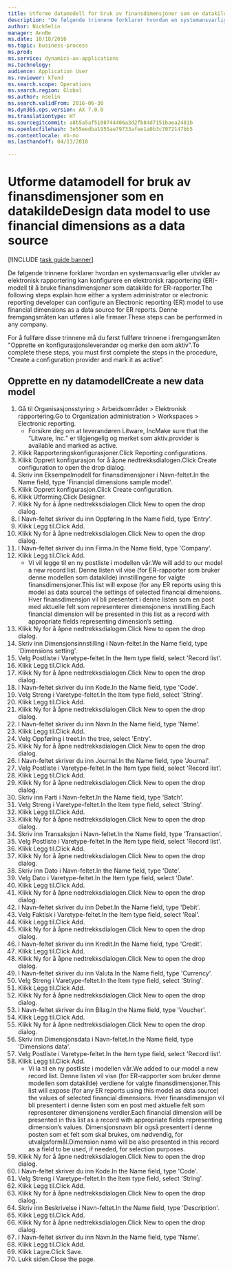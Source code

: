 ```yaml
--- 
title: Utforme datamodell for bruk av finansdimensjoner som en datakilde
description: "De følgende trinnene forklarer hvordan en systemansvarlig eller utvikler av elektronisk rapportering kan konfigurere en elektronisk rapportering (ER)-modell til å bruke finansdimensjoner som datakilde for ER-rapporter."
author: NickSelin
manager: AnnBe
ms.date: 10/18/2016
ms.topic: business-process
ms.prod: 
ms.service: dynamics-ax-applications
ms.technology: 
audience: Application User
ms.reviewer: kfend
ms.search.scope: Operations
ms.search.region: Global
ms.author: nselin
ms.search.validFrom: 2016-06-30
ms.dyn365.ops.version: AX 7.0.0
ms.translationtype: HT
ms.sourcegitcommit: a8b5a5af5108744406a3d2fb84d7151baea2481b
ms.openlocfilehash: 3e55eedba1955ae79733afee1a0b3c7072147bb5
ms.contentlocale: nb-no
ms.lasthandoff: 04/13/2018

---
```

# <a name="design-data-model-to-use-financial-dimensions-as-a-data-source"></a><span data-ttu-id="97fba-103">Utforme datamodell for bruk av finansdimensjoner som en datakilde</span><span class="sxs-lookup"><span data-stu-id="97fba-103">Design data model to use financial dimensions as a data source</span></span> 

[!INCLUDE [task guide banner](../../includes/task-guide-banner.md)]

<span data-ttu-id="97fba-104">De følgende trinnene forklarer hvordan en systemansvarlig eller utvikler av elektronisk rapportering kan konfigurere en elektronisk rapportering (ER)-modell til å bruke finansdimensjoner som datakilde for ER-rapporter.</span><span class="sxs-lookup"><span data-stu-id="97fba-104">The following steps explain how either a system administrator or electronic reporting developer can configure an Electronic reporting (ER) model to use financial dimensions as a data source for ER reports.</span></span> <span data-ttu-id="97fba-105">Denne fremgangsmåten kan utføres i alle firmaer.</span><span class="sxs-lookup"><span data-stu-id="97fba-105">These steps can be performed in any company.</span></span>

<span data-ttu-id="97fba-106">For å fullføre disse trinnene må du først fullføre trinnene i fremgangsmåten "Opprette en konfigurasjonsleverandør og merke den som aktiv".</span><span class="sxs-lookup"><span data-stu-id="97fba-106">To complete these steps, you must first complete the steps in the procedure, “Create a configuration provider and mark it as active”.</span></span>


## <a name="create-a-new-data-model"></a><span data-ttu-id="97fba-107">Opprette en ny datamodell</span><span class="sxs-lookup"><span data-stu-id="97fba-107">Create a new data model</span></span>
1. <span data-ttu-id="97fba-108">Gå til Organisasjonsstyring > Arbeidsområder > Elektronisk rapportering.</span><span class="sxs-lookup"><span data-stu-id="97fba-108">Go to Organization administration > Workspaces > Electronic reporting.</span></span>
    * <span data-ttu-id="97fba-109">Forsikre deg om at leverandøren Litware, Inc</span><span class="sxs-lookup"><span data-stu-id="97fba-109">Make sure that the “Litware, Inc.”</span></span> <span data-ttu-id="97fba-110">er tilgjengelig og merket som aktiv.</span><span class="sxs-lookup"><span data-stu-id="97fba-110">provider is available and marked as active.</span></span>  
2. <span data-ttu-id="97fba-111">Klikk Rapporteringskonfigurasjoner.</span><span class="sxs-lookup"><span data-stu-id="97fba-111">Click Reporting configurations.</span></span>
3. <span data-ttu-id="97fba-112">Klikk Opprett konfigurasjon for å åpne nedtrekksdialogen.</span><span class="sxs-lookup"><span data-stu-id="97fba-112">Click Create configuration to open the drop dialog.</span></span>
4. <span data-ttu-id="97fba-113">Skriv inn Eksempelmodell for finansdimensjoner i Navn-feltet.</span><span class="sxs-lookup"><span data-stu-id="97fba-113">In the Name field, type 'Financial dimensions sample model'.</span></span>
5. <span data-ttu-id="97fba-114">Klikk Opprett konfigurasjon.</span><span class="sxs-lookup"><span data-stu-id="97fba-114">Click Create configuration.</span></span>
6. <span data-ttu-id="97fba-115">Klikk Utforming.</span><span class="sxs-lookup"><span data-stu-id="97fba-115">Click Designer.</span></span>
7. <span data-ttu-id="97fba-116">Klikk Ny for å åpne nedtrekksdialogen.</span><span class="sxs-lookup"><span data-stu-id="97fba-116">Click New to open the drop dialog.</span></span>
8. <span data-ttu-id="97fba-117">I Navn-feltet skriver du inn Oppføring.</span><span class="sxs-lookup"><span data-stu-id="97fba-117">In the Name field, type 'Entry'.</span></span>
9. <span data-ttu-id="97fba-118">Klikk Legg til.</span><span class="sxs-lookup"><span data-stu-id="97fba-118">Click Add.</span></span>
10. <span data-ttu-id="97fba-119">Klikk Ny for å åpne nedtrekksdialogen.</span><span class="sxs-lookup"><span data-stu-id="97fba-119">Click New to open the drop dialog.</span></span>
11. <span data-ttu-id="97fba-120">I Navn-feltet skriver du inn Firma.</span><span class="sxs-lookup"><span data-stu-id="97fba-120">In the Name field, type 'Company'.</span></span>
12. <span data-ttu-id="97fba-121">Klikk Legg til.</span><span class="sxs-lookup"><span data-stu-id="97fba-121">Click Add.</span></span>
    * <span data-ttu-id="97fba-122">Vi vil legge til en ny postliste i modellen vår.</span><span class="sxs-lookup"><span data-stu-id="97fba-122">We will add to our model a new record list.</span></span> <span data-ttu-id="97fba-123">Denne listen vil vise (for ER-rapporter som bruker denne modellen som datakilde) innstillingene for valgte finansdimensjoner.</span><span class="sxs-lookup"><span data-stu-id="97fba-123">This list will expose (for any ER reports using this model as data source) the settings of selected financial dimensions.</span></span> <span data-ttu-id="97fba-124">Hver finansdimensjon vil bli presentert i denne listen som en post med aktuelle felt som representerer dimensjonens innstilling.</span><span class="sxs-lookup"><span data-stu-id="97fba-124">Each financial dimension will be presented in this list as a record with appropriate fields representing dimension’s setting.</span></span>  
13. <span data-ttu-id="97fba-125">Klikk Ny for å åpne nedtrekksdialogen.</span><span class="sxs-lookup"><span data-stu-id="97fba-125">Click New to open the drop dialog.</span></span>
14. <span data-ttu-id="97fba-126">Skriv inn Dimensjonsinnstilling i Navn-feltet.</span><span class="sxs-lookup"><span data-stu-id="97fba-126">In the Name field, type 'Dimensions setting'.</span></span>
15. <span data-ttu-id="97fba-127">Velg Postliste i Varetype-feltet.</span><span class="sxs-lookup"><span data-stu-id="97fba-127">In the Item type field, select 'Record list'.</span></span>
16. <span data-ttu-id="97fba-128">Klikk Legg til.</span><span class="sxs-lookup"><span data-stu-id="97fba-128">Click Add.</span></span>
17. <span data-ttu-id="97fba-129">Klikk Ny for å åpne nedtrekksdialogen.</span><span class="sxs-lookup"><span data-stu-id="97fba-129">Click New to open the drop dialog.</span></span>
18. <span data-ttu-id="97fba-130">I Navn-feltet skriver du inn Kode.</span><span class="sxs-lookup"><span data-stu-id="97fba-130">In the Name field, type 'Code'.</span></span>
19. <span data-ttu-id="97fba-131">Velg Streng i Varetype-feltet.</span><span class="sxs-lookup"><span data-stu-id="97fba-131">In the Item type field, select 'String'.</span></span>
20. <span data-ttu-id="97fba-132">Klikk Legg til.</span><span class="sxs-lookup"><span data-stu-id="97fba-132">Click Add.</span></span>
21. <span data-ttu-id="97fba-133">Klikk Ny for å åpne nedtrekksdialogen.</span><span class="sxs-lookup"><span data-stu-id="97fba-133">Click New to open the drop dialog.</span></span>
22. <span data-ttu-id="97fba-134">I Navn-feltet skriver du inn Navn.</span><span class="sxs-lookup"><span data-stu-id="97fba-134">In the Name field, type 'Name'.</span></span>
23. <span data-ttu-id="97fba-135">Klikk Legg til.</span><span class="sxs-lookup"><span data-stu-id="97fba-135">Click Add.</span></span>
24. <span data-ttu-id="97fba-136">Velg Oppføring i treet.</span><span class="sxs-lookup"><span data-stu-id="97fba-136">In the tree, select 'Entry'.</span></span>
25. <span data-ttu-id="97fba-137">Klikk Ny for å åpne nedtrekksdialogen.</span><span class="sxs-lookup"><span data-stu-id="97fba-137">Click New to open the drop dialog.</span></span>
26. <span data-ttu-id="97fba-138">I Navn-feltet skriver du inn Journal.</span><span class="sxs-lookup"><span data-stu-id="97fba-138">In the Name field, type 'Journal'.</span></span>
27. <span data-ttu-id="97fba-139">Velg Postliste i Varetype-feltet.</span><span class="sxs-lookup"><span data-stu-id="97fba-139">In the Item type field, select 'Record list'.</span></span>
28. <span data-ttu-id="97fba-140">Klikk Legg til.</span><span class="sxs-lookup"><span data-stu-id="97fba-140">Click Add.</span></span>
29. <span data-ttu-id="97fba-141">Klikk Ny for å åpne nedtrekksdialogen.</span><span class="sxs-lookup"><span data-stu-id="97fba-141">Click New to open the drop dialog.</span></span>
30. <span data-ttu-id="97fba-142">Skriv inn Parti i Navn-feltet.</span><span class="sxs-lookup"><span data-stu-id="97fba-142">In the Name field, type 'Batch'.</span></span>
31. <span data-ttu-id="97fba-143">Velg Streng i Varetype-feltet.</span><span class="sxs-lookup"><span data-stu-id="97fba-143">In the Item type field, select 'String'.</span></span>
32. <span data-ttu-id="97fba-144">Klikk Legg til.</span><span class="sxs-lookup"><span data-stu-id="97fba-144">Click Add.</span></span>
33. <span data-ttu-id="97fba-145">Klikk Ny for å åpne nedtrekksdialogen.</span><span class="sxs-lookup"><span data-stu-id="97fba-145">Click New to open the drop dialog.</span></span>
34. <span data-ttu-id="97fba-146">Skriv inn Transaksjon i Navn-feltet.</span><span class="sxs-lookup"><span data-stu-id="97fba-146">In the Name field, type 'Transaction'.</span></span>
35. <span data-ttu-id="97fba-147">Velg Postliste i Varetype-feltet.</span><span class="sxs-lookup"><span data-stu-id="97fba-147">In the Item type field, select 'Record list'.</span></span>
36. <span data-ttu-id="97fba-148">Klikk Legg til.</span><span class="sxs-lookup"><span data-stu-id="97fba-148">Click Add.</span></span>
37. <span data-ttu-id="97fba-149">Klikk Ny for å åpne nedtrekksdialogen.</span><span class="sxs-lookup"><span data-stu-id="97fba-149">Click New to open the drop dialog.</span></span>
38. <span data-ttu-id="97fba-150">Skriv inn Dato i Navn-feltet.</span><span class="sxs-lookup"><span data-stu-id="97fba-150">In the Name field, type 'Date'.</span></span>
39. <span data-ttu-id="97fba-151">Velg Dato i Varetype-feltet.</span><span class="sxs-lookup"><span data-stu-id="97fba-151">In the Item type field, select 'Date'.</span></span>
40. <span data-ttu-id="97fba-152">Klikk Legg til.</span><span class="sxs-lookup"><span data-stu-id="97fba-152">Click Add.</span></span>
41. <span data-ttu-id="97fba-153">Klikk Ny for å åpne nedtrekksdialogen.</span><span class="sxs-lookup"><span data-stu-id="97fba-153">Click New to open the drop dialog.</span></span>
42. <span data-ttu-id="97fba-154">I Navn-feltet skriver du inn Debet.</span><span class="sxs-lookup"><span data-stu-id="97fba-154">In the Name field, type 'Debit'.</span></span>
43. <span data-ttu-id="97fba-155">Velg Faktisk i Varetype-feltet.</span><span class="sxs-lookup"><span data-stu-id="97fba-155">In the Item type field, select 'Real'.</span></span>
44. <span data-ttu-id="97fba-156">Klikk Legg til.</span><span class="sxs-lookup"><span data-stu-id="97fba-156">Click Add.</span></span>
45. <span data-ttu-id="97fba-157">Klikk Ny for å åpne nedtrekksdialogen.</span><span class="sxs-lookup"><span data-stu-id="97fba-157">Click New to open the drop dialog.</span></span>
46. <span data-ttu-id="97fba-158">I Navn-feltet skriver du inn Kredit.</span><span class="sxs-lookup"><span data-stu-id="97fba-158">In the Name field, type 'Credit'.</span></span>
47. <span data-ttu-id="97fba-159">Klikk Legg til.</span><span class="sxs-lookup"><span data-stu-id="97fba-159">Click Add.</span></span>
48. <span data-ttu-id="97fba-160">Klikk Ny for å åpne nedtrekksdialogen.</span><span class="sxs-lookup"><span data-stu-id="97fba-160">Click New to open the drop dialog.</span></span>
49. <span data-ttu-id="97fba-161">I Navn-feltet skriver du inn Valuta.</span><span class="sxs-lookup"><span data-stu-id="97fba-161">In the Name field, type 'Currency'.</span></span>
50. <span data-ttu-id="97fba-162">Velg Streng i Varetype-feltet.</span><span class="sxs-lookup"><span data-stu-id="97fba-162">In the Item type field, select 'String'.</span></span>
51. <span data-ttu-id="97fba-163">Klikk Legg til.</span><span class="sxs-lookup"><span data-stu-id="97fba-163">Click Add.</span></span>
52. <span data-ttu-id="97fba-164">Klikk Ny for å åpne nedtrekksdialogen.</span><span class="sxs-lookup"><span data-stu-id="97fba-164">Click New to open the drop dialog.</span></span>
53. <span data-ttu-id="97fba-165">I Navn-feltet skriver du inn Bilag.</span><span class="sxs-lookup"><span data-stu-id="97fba-165">In the Name field, type 'Voucher'.</span></span>
54. <span data-ttu-id="97fba-166">Klikk Legg til.</span><span class="sxs-lookup"><span data-stu-id="97fba-166">Click Add.</span></span>
55. <span data-ttu-id="97fba-167">Klikk Ny for å åpne nedtrekksdialogen.</span><span class="sxs-lookup"><span data-stu-id="97fba-167">Click New to open the drop dialog.</span></span>
56. <span data-ttu-id="97fba-168">Skriv inn Dimensjonsdata i Navn-feltet.</span><span class="sxs-lookup"><span data-stu-id="97fba-168">In the Name field, type 'Dimensions data'.</span></span>
57. <span data-ttu-id="97fba-169">Velg Postliste i Varetype-feltet.</span><span class="sxs-lookup"><span data-stu-id="97fba-169">In the Item type field, select 'Record list'.</span></span>
58. <span data-ttu-id="97fba-170">Klikk Legg til.</span><span class="sxs-lookup"><span data-stu-id="97fba-170">Click Add.</span></span>
    * <span data-ttu-id="97fba-171">Vi la til en ny postliste i modellen vår.</span><span class="sxs-lookup"><span data-stu-id="97fba-171">We added to our model a new record list.</span></span> <span data-ttu-id="97fba-172">Denne listen vil vise (for ER-rapporter som bruker denne modellen som datakilde) verdiene for valgte finansdimensjoner.</span><span class="sxs-lookup"><span data-stu-id="97fba-172">This list will expose (for any ER reports using this model as data source) the values of selected financial dimensions.</span></span> <span data-ttu-id="97fba-173">Hver finansdimensjon vil bli presentert i denne listen som en post med aktuelle felt som representerer dimensjonens verdier.</span><span class="sxs-lookup"><span data-stu-id="97fba-173">Each financial dimension will be presented in this list as a record with appropriate fields representing dimension’s values.</span></span> <span data-ttu-id="97fba-174">Dimensjonsnavn blir også presentert i denne posten som et felt som skal brukes, om nødvendig, for utvalgsformål.</span><span class="sxs-lookup"><span data-stu-id="97fba-174">Dimension name will be also presented in this record as a field to be used, if needed, for selection purposes.</span></span>  
59. <span data-ttu-id="97fba-175">Klikk Ny for å åpne nedtrekksdialogen.</span><span class="sxs-lookup"><span data-stu-id="97fba-175">Click New to open the drop dialog.</span></span>
60. <span data-ttu-id="97fba-176">I Navn-feltet skriver du inn Kode.</span><span class="sxs-lookup"><span data-stu-id="97fba-176">In the Name field, type 'Code'.</span></span>
61. <span data-ttu-id="97fba-177">Velg Streng i Varetype-feltet.</span><span class="sxs-lookup"><span data-stu-id="97fba-177">In the Item type field, select 'String'.</span></span>
62. <span data-ttu-id="97fba-178">Klikk Legg til.</span><span class="sxs-lookup"><span data-stu-id="97fba-178">Click Add.</span></span>
63. <span data-ttu-id="97fba-179">Klikk Ny for å åpne nedtrekksdialogen.</span><span class="sxs-lookup"><span data-stu-id="97fba-179">Click New to open the drop dialog.</span></span>
64. <span data-ttu-id="97fba-180">Skriv inn Beskrivelse i Navn-feltet.</span><span class="sxs-lookup"><span data-stu-id="97fba-180">In the Name field, type 'Description'.</span></span>
65. <span data-ttu-id="97fba-181">Klikk Legg til.</span><span class="sxs-lookup"><span data-stu-id="97fba-181">Click Add.</span></span>
66. <span data-ttu-id="97fba-182">Klikk Ny for å åpne nedtrekksdialogen.</span><span class="sxs-lookup"><span data-stu-id="97fba-182">Click New to open the drop dialog.</span></span>
67. <span data-ttu-id="97fba-183">I Navn-feltet skriver du inn Navn.</span><span class="sxs-lookup"><span data-stu-id="97fba-183">In the Name field, type 'Name'.</span></span>
68. <span data-ttu-id="97fba-184">Klikk Legg til.</span><span class="sxs-lookup"><span data-stu-id="97fba-184">Click Add.</span></span>
69. <span data-ttu-id="97fba-185">Klikk Lagre.</span><span class="sxs-lookup"><span data-stu-id="97fba-185">Click Save.</span></span>
70. <span data-ttu-id="97fba-186">Lukk siden.</span><span class="sxs-lookup"><span data-stu-id="97fba-186">Close the page.</span></span>


